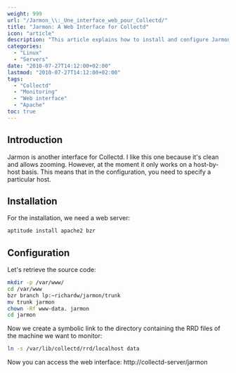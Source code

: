 ```yaml
---
weight: 999
url: "/Jarmon_\\:_Une_interface_web_pour_Collectd/"
title: "Jarmon: A Web Interface for Collectd"
icon: "article"
description: "This article explains how to install and configure Jarmon, a web interface for Collectd that allows for clear visualization and zooming of monitoring data."
categories:
  - "Linux"
  - "Servers"
date: "2010-07-27T14:12:00+02:00"
lastmod: "2010-07-27T14:12:00+02:00"
tags:
  - "Collectd"
  - "Monitoring"
  - "Web interface"
  - "Apache"
toc: true
---
```


## Introduction

Jarmon is another interface for Collectd. I like this one because it's clean and allows zooming. However, at the moment it only works on a host-by-host basis. This means that in the configuration, you need to specify a particular host.

## Installation

For the installation, we need a web server:

```bash
aptitude install apache2 bzr
```

## Configuration

Let's retrieve the source code:

```bash
mkdir -p /var/www/
cd /var/www
bzr branch lp:~richardw/jarmon/trunk
mv trunk jarmon
chown -Rf www-data. jarmon
cd jarmon
```

Now we create a symbolic link to the directory containing the RRD files of the machine we want to monitor:

```bash
ln -s /var/lib/collectd/rrd/localhost data
```

Now you can access the web interface: http://collectd-server/jarmon
